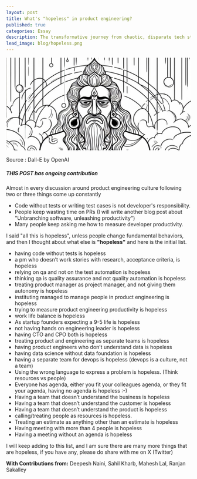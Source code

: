 ```yaml
---
layout: post
title: What's "hopeless" in product engineering?
published: true
categories: Essay
description: The transformative journey from chaotic, disparate tech stacks to a harmonious, unified, and standardized software building.
lead_image: blog/hopeless.png
---
```


<p><img src="/assets/images/blog/hopeless.png" alt="Hopelessness, as experessed by a sage" class="responsive" />
</p>

<div class="footnote">
Source : Dall-E by OpenAI
</div>

##### THIS POST has ongoing contribution

Almost in every discussion around product engineering culture following two or three things come up constantly

* Code without tests or writing test cases is not developer's responsibility.
* People keep wasting time on PRs (I will write another blog post about "Unbranching software, unleashing productivity")
* Many people keep asking me how to measure developer productivity.

I said "all this is hopeless", unless people change fundamental behaviors, and then I thought about
what else is **"hopeless"** and here is the initial list.


- having code without tests is hopeless
- a pm who doesn’t work stories with research, acceptance criteria, is hopeless
- relying on qa and not on the test automation is hopeless
- thinking qa is quality assurance and not quality automation is hopeless
- treating product manager as project manager, and not giving them autonomy is hopeless
- instituting managed to manage people in product engineering is hopeless
- trying to measure product engineering productivity is hopeless
- work life balance is hopeless
- As startup founders expecting a 9-5 life is hopeless
- not having hands on engineering leader is hopeless
- having CTO and CPO both is hopeless
- treating product and engineering as separate teams is hopeless
- having product engineers who don’t understand data is hopeless
- having data science without data foundation is hopeless
- having a separate team for devops is hopeless (devops is a culture, not a team)
- Using the wrong language to express a problem is hopeless. (Think resources vs people)
- Everyone has agenda, either you fit your colleagues agenda, or they fit your agenda, having no agenda is hopeless :-)
- Having a team that doesn’t understand the business is hopeless
- Having a team that doesn’t understand the customer is hopeless
- Having a team that doesn’t understand the product is hopeless
- calling/treating people as resources is hopeless.
- Treating an estimate as anything other than an estimate is hopeless
- Having meeting with more than 4 people is hopeless
- Having a meeting without an agenda is hopeless

I will keep adding to this list, and I am sure there are many more things that are hopeless, if you have any, please do share with me on X (Twitter)

<div class="footnote"> 
<b>With Contributions from:</b> Deepesh Naini, Sahil Kharb, Mahesh Lal, Ranjan Sakalley
</div>